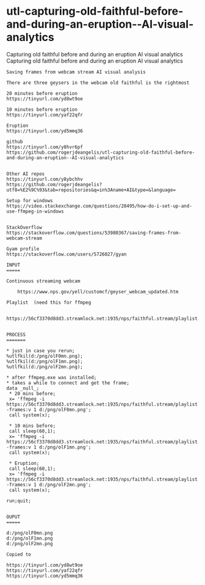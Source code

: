 # utl-capturing-old-faithful-before-and-during-an-eruption--AI-visual-analytics
Capturing old faithful before and during an eruption  AI visual analytics
    Capturing old faithful before and during an eruption  AI visual analytics

    Saving frames from webcam stream AI visual analysis

    There are three geysers in the webcam old faithful is the rightmost

    20 minutes before eruption
    https://tinyurl.com/yd8wt9oe

    10 minutes before eruption
    https://tinyurl.com/yaf22qfr

    Eruption
    https://tinyurl.com/yd5mmq36

    github
    https://tinyurl.com/y8hvr6pf
    https://github.com/rogerjdeangelis/utl-capturing-old-faithful-before-and-during-an-eruption--AI-visual-analytics


    Other AI repos
    https://tinyurl.com/y8ybchhv
    https://github.com/rogerjdeangelis?utf8=%E2%9C%93&tab=repositories&q=in%3Aname+AI&type=&language=

    Setup for windows
    https://video.stackexchange.com/questions/20495/how-do-i-set-up-and-use-ffmpeg-in-windows


    StackOverflow
    https://stackoverflow.com/questions/53980367/saving-frames-from-webcam-stream

    Gyam profile
    https://stackoverflow.com/users/5726027/gyan

    INPUT
    =====

    Continuous streaming webcam

        https://www.nps.gov/yell/customcf/geyser_webcam_updated.htm

    Playlist  (need this for ffmpeg

        https://56cf3370d8dd3.streamlock.net:1935/nps/faithful.stream/playlist.m3u8


    PROCESS
    =======

    * just in case you rerun;
    %utlfkil(d:/png/olF0mn.png);
    %utlfkil(d:/png/olF1mn.png);
    %utlfkil(d:/png/olF2mn.png);

    * after ffmpeg.exe was installed;
    * takes a while to connect and get the frame;
    data _null_;
     * 20 mins before;
     x= 'ffmpeg -i https://56cf3370d8dd3.streamlock.net:1935/nps/faithful.stream/playlist.m3u8 -frames:v 1 d:/png/olF0mn.png';
     call system(x);

     * 10 mins before;
     call sleep(60,1);
     x= 'ffmpeg -i https://56cf3370d8dd3.streamlock.net:1935/nps/faithful.stream/playlist.m3u8 -frames:v 1 d:/png/olF1mn.png';
     call system(x);

     * Eruption;
     call sleep(60,1);
     x= 'ffmpeg -i https://56cf3370d8dd3.streamlock.net:1935/nps/faithful.stream/playlist.m3u8 -frames:v 1 d:/png/olF2mn.png';
     call system(x);

    run;quit;


    OUPUT
    =====

    d:/png/olF0mn.png
    d:/png/olF1mn.png
    d:/png/olF2mn.png

    Copied to

    https://tinyurl.com/yd8wt9oe
    https://tinyurl.com/yaf22qfr
    https://tinyurl.com/yd5mmq36








